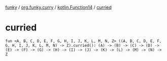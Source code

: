 [funky](../../index.md) / [org.funky.curry](../index.md) / [kotlin.Function14](index.md) / [curried](.)

# curried

`fun <A, B, C, D, E, F, G, H, I, J, K, L, M, N, Z> ((A, B, C, D, E, F, G, H, I, J, K, L, M, N) -> Z).curried(): (A) -> (B) -> (C) -> (D) -> (E) -> (F) -> (G) -> (H) -> (I) -> (J) -> (K) -> (L) -> (M) -> (N) -> Z`
